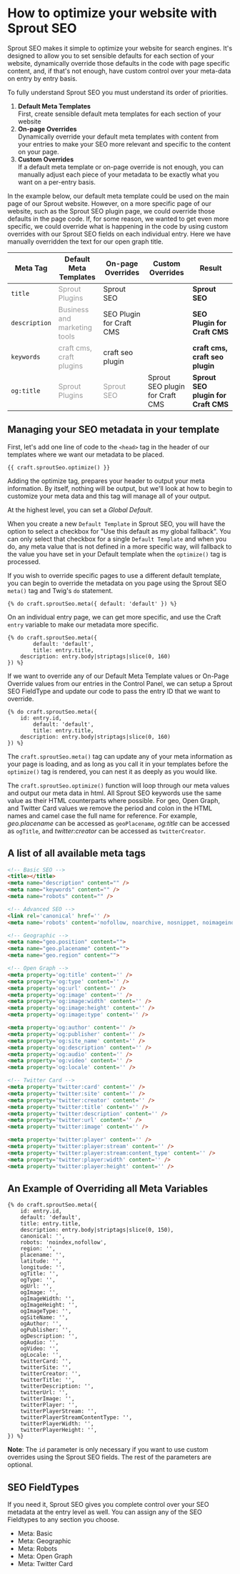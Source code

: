 # How to optimize your website with Sprout SEO

Sprout SEO makes it simple to optimize your website for search engines.  It's designed to allow you to set sensible defaults for each section of your website, dynamically override those defaults in the code with page specific content, and, if that's not enough, have custom control over your meta-data on entry by entry basis.

To fully understand Sprout SEO you must understand its order of priorities.

1. **Default Meta Templates**<br> First, create sensible default meta templates for each section of your website
2. **On-page Overrides**<br> Dynamically override your default meta templates with content from your entries to make your SEO more relevant and specific to the content on your page.
3. **Custom Overrides**<br> If a default meta template or on-page override is not enough, you can manually adjust each piece of your metadata to be exactly what you want on a per-entry basis.

In the example below, our default meta template could be used on the main page of our Sprout website. However, on a more specific page of our website, such as the Sprout SEO plugin page, we could override those defaults in the page code.  If, for some reason, we wanted to get even more specific, we could override what is happening in the code by using custom overrides with our Sprout SEO fields on each individual entry.  Here we have manually overridden the text for our open graph title.

<table>
    <thead>
        <tr>
            <th style="width:20%;">Meta Tag</th>
            <th style="width:20%;">Default Meta Templates</th>
            <th style="width:20%;">On-page Overrides</th>
            <th style="width:20%;">Custom Overrides</th>
            <th style="width:20%;">Result</th>
        </tr>
    </thead>
    <tbody>
        <tr>
            <td><code>title</code></td>
            <td style="color:#999;">Sprout Plugins</td>
            <td>Sprout SEO</td>
            <td></td>
            <td><strong>Sprout SEO</strong></td>
        </tr>
        <tr>
            <td><code>description</code></td>
            <td style="color:#999;">Business and marketing tools</td>
            <td>SEO Plugin for Craft CMS</td>
            <td></td>
            <td><strong>SEO Plugin for Craft CMS</strong></td>
        </tr>
        <tr>
            <td><code>keywords</code></td>
            <td style="color:#999;">craft cms, craft plugins</td>
            <td>craft seo plugin</td>
            <td></td>
            <td><strong>craft cms, craft seo plugin</strong></td>
        </tr>
        <tr>
            <td><code>og:title</code></td>
            <td style="color:#999;">Sprout Plugins</td>
            <td style="color:#999;">Sprout SEO</td>
            <td>Sprout SEO plugin for Craft CMS</td>
            <td><strong>Sprout SEO plugin for Craft CMS</strong></td>
        </tr>
    </tbody>
</table>

## Managing your SEO metadata in your template

First, let's add one line of code to the `<head>` tag in the header of our templates where we want our metadata to be placed.

``` twig
{{ craft.sproutSeo.optimize() }}
```

Adding the optimize tag, prepares your header to output your meta information.  By itself, nothing will be output, but we'll look at how to begin to customize your meta data and this tag will manage all of your output.

At the highest level, you can set a *Global Default*.

When you create a new `Default Template` in Sprout SEO, you will have the option to select a checkbox for "Use this default as my global fallback".  You can only select that checkbox for a single `Default Template` and when you do, any meta value that is not defined in a more specific way, will fallback to the value you have set in your Default template when the `optimize()` tag is processed.

If you wish to override specific pages to use a different default template, you can begin to override the metadata on you page using the Sprout SEO `meta()` tag and Twig's `do` statement.

``` twig
{% do craft.sproutSeo.meta({ default: 'default' }) %}
```

On an individual entry page, we can get more specific, and use the Craft `entry` variable to make our metadata more specific.
			
``` twig
{% do craft.sproutSeo.meta({ 
        default: 'default',
        title: entry.title,
	description: entry.body|striptags|slice(0, 160)     
}) %}
```	  

If we want to override any of our Default Meta Template values or On-Page Override values from our entries in the Control Panel, we can setup a Sprout SEO FieldType and update our code to pass the entry ID that we want to override. 
							
``` twig			
{% do craft.sproutSeo.meta({ 
	id: entry.id,    
        default: 'default',
        title: entry.title,
	description: entry.body|striptags|slice(0, 160)
}) %}
```

The `craft.sproutSeo.meta()` tag can update any of your meta information as your page is loading, and as long as you call it in your templates before the `optimize()` tag is rendered, you can nest it as deeply as you would like.
      
The `craft.sproutSeo.optimize()` function will loop through our meta values and output our meta data in html.  All Sprout SEO keywords use the same value as their HTML counterparts where possible.  For geo, Open Graph, and Twitter Card values we remove the period and colon in the HTML names and camel case the full name for reference.  For example, *geo.placename* can be accessed as `geoPlacename`, *og:title* can be accessed as `ogTitle`, and *twitter:creator* can be accessed as `twitterCreator`.

## A list of all available meta tags

``` html
<!-- Basic SEO -->
<title></title>
<meta name="description" content="" />
<meta name="keywords" content="" />
<meta name="robots" content="" />

<!-- Advanced SEO -->
<link rel='canonical' href='' />
<meta name='robots' content='nofollow, noarchive, nosnippet, noimageindex, noodp, noydir' />

<!-- Geographic -->
<meta name="geo.position" content=""> 
<meta name="geo.placename" content=""> 
<meta name="geo.region" content="">

<!-- Open Graph -->
<meta property='og:title' content='' />
<meta property='og:type' content='' />
<meta property='og:url' content='' />
<meta property='og:image' content='' />
<meta property='og:image:width' content='' />
<meta property='og:image:height' content='' />
<meta property='og:image:type' content='' />

<meta property='og:author' content='' />
<meta property='og:publisher' content='' />
<meta property='og:site_name' content='' />
<meta property='og:description' content='' />
<meta property='og:audio' content='' />
<meta property='og:video' content='' />
<meta property='og:locale' content='' />

<!-- Twitter Card -->
<meta property='twitter:card' content='' />
<meta property='twitter:site' content='' />
<meta property='twitter:creator' content='' />
<meta property='twitter:title' content='' />
<meta property='twitter:description' content='' />
<meta property='twitter:url' content='' />
<meta property='twitter:image' content='' />

<meta property='twitter:player' content='' />
<meta property='twitter:player:stream' content='' />
<meta property='twitter:player:stream:content_type' content='' />
<meta property='twitter:player:width' content='' />
<meta property='twitter:player:height' content='' />
```

## An Example of Overriding all Meta Variables
			
``` twig
{% do craft.sproutSeo.meta({ 
    id: entry.id,
    default: 'default',
    title: entry.title,
    description: entry.body|striptags|slice(0, 150),
    canonical: '',
    robots: 'noindex,nofollow',
    region: '',
    placename: '',
    latitude: '',
    longitude: '',
    ogTitle: '',
    ogType: '',
    ogUrl: '',
    ogImage: '',
    ogImageWidth: '',
    ogImageHeight: '',
    ogImageType: '',            
    ogSiteName: '',
    ogAuthor: '',
    ogPublisher: '',        
    ogDescription: '',
    ogAudio: '',
    ogVideo: '',
    ogLocale: '',
    twitterCard: '',
    twitterSite: '',
    twitterCreator: '',
    twitterTitle: '',
    twitterDescription: '',
    twitterUrl: '',
    twitterImage: '',
    twitterPlayer: '',
    twitterPlayerStream: '', 
    twitterPlayerStreamContentType: '', 
    twitterPlayerWidth: '', 
    twitterPlayerHeight: '',                                        
}) %}
```									

**Note**: The `id` parameter is only necessary if you want to use custom overrides using the Sprout SEO fields.  The rest of the parameters are optional.
									
												
## SEO FieldTypes

If you need it, Sprout SEO gives you complete control over your SEO metadata at the entry level as well.  You can assign any of the SEO Fieldtypes to any section you choose.
              
- Meta: Basic
- Meta: Geographic
- Meta: Robots 
- Meta: Open Graph
- Meta: Twitter Card              